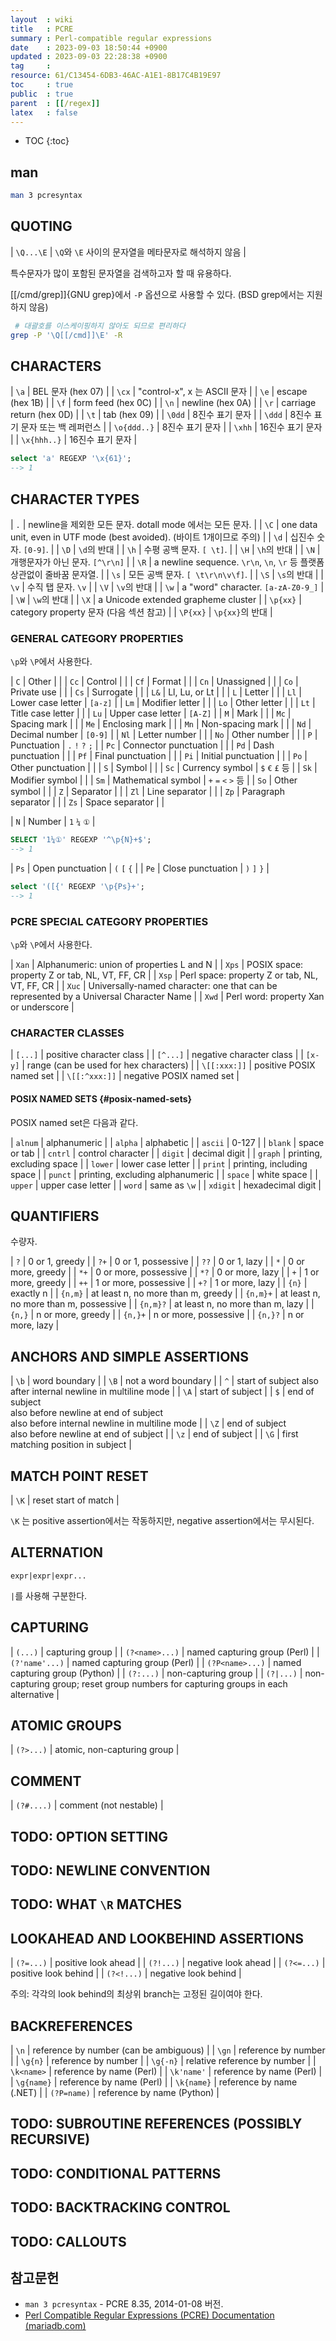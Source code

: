 ```yaml
---
layout  : wiki
title   : PCRE
summary : Perl-compatible regular expressions
date    : 2023-09-03 18:50:44 +0900
updated : 2023-09-03 22:28:38 +0900
tag     : 
resource: 61/C13454-6DB3-46AC-A1E1-8B17C4B19E97
toc     : true
public  : true
parent  : [[/regex]]
latex   : false
---
```

* TOC
{:toc}

## man

```bash
man 3 pcresyntax
```

## QUOTING

| `\Q...\E` | `\Q`와 `\E` 사이의 문자열을 메타문자로 해석하지 않음 |

특수문자가 많이 포함된 문자열을 검색하고자 할 때 유용하다.

[[/cmd/grep]]{GNU grep}에서 `-P` 옵션으로 사용할 수 있다. (BSD grep에서는 지원하지 않음)

```bash
 # 대괄호를 이스케이핑하지 않아도 되므로 편리하다
grep -P '\Q[[/cmd]]\E' -R
```


## CHARACTERS

| `\a`        | BEL 문자 (hex 07)                |
| `\cx`       | "control-x", x 는 ASCII 문자     |
| `\e`        | escape (hex 1B)                  |
| `\f`        | form feed (hex 0C)               |
| `\n`        | newline (hex 0A)                 |
| `\r`        | carriage return (hex 0D)         |
| `\t`        | tab (hex 09)                     |
| `\0dd`      | 8진수 표기 문자                  |
| `\ddd`      | 8진수 표기 문자 또는 백 레퍼런스 |
| `\o{ddd..}` | 8진수 표기 문자                  |
| `\xhh`      | 16진수 표기 문자                 |
| `\x{hhh..}` | 16진수 표기 문자                 |

```sql
select 'a' REGEXP '\x{61}';
--> 1
```

## CHARACTER TYPES

| `.`      | newline을 제외한 모든 문자. dotall mode 에서는 모든 문자.                |
| `\C`     | one data unit, even in UTF mode (best avoided). (바이트 1개이므로 주의)  |
| `\d`     | 십진수 숫자. `[0-9]`.                                                    |
| `\D`     | `\d`의 반대                                                              |
| `\h`     | 수평 공백 문자. `[ \t]`.                                                 |
| `\H`     | `\h`의 반대                                                              |
| `\N`     | 개행문자가 아닌 문자. `[^\r\n]`                                          |
| `\R`     | a newline sequence. `\r\n`, `\n`, `\r` 등 플랫폼 상관없이 줄바꿈 문자열. |
| `\s`     | 모든 공백 문자. `[ \t\r\n\v\f]`.                                         |
| `\S`     | `\s`의 반대                                                              |
| `\v`     | 수직 탭 문자. `\v`                                                       |
| `\V`     | `\v`의 반대                                                              |
| `\w`     | a "word" character. `[a-zA-Z0-9_]`                                       |
| `\W`     | `\w`의 반대                                                              |
| `\X`     | a Unicode extended grapheme cluster                                      |
| `\p{xx}` | category property 문자 (다음 섹션 참고)                                  |
| `\P{xx}` | `\p{xx}`의 반대                                                          |

### GENERAL CATEGORY PROPERTIES

`\p`와 `\P`에서 사용한다.

| `C`  | Other                 |                    |
| `Cc` | Control               |                    |
| `Cf` | Format                |                    |
| `Cn` | Unassigned            |                    |
| `Co` | Private use           |                    |
| `Cs` | Surrogate             |                    |
| `L&` | Ll, Lu, or Lt         |                    |
| `L`  | Letter                |                    |
| `Ll` | Lower case letter     | `[a-z]`            |
| `Lm` | Modifier letter       |                    |
| `Lo` | Other letter          |                    |
| `Lt` | Title case letter     |                    |
| `Lu` | Upper case letter     | `[A-Z]`            |
| `M`  | Mark                  |                    |
| `Mc` | Spacing mark          |                    |
| `Me` | Enclosing mark        |                    |
| `Mn` | Non-spacing mark      |                    |
| `Nd` | Decimal number        | `[0-9]`            |
| `Nl` | Letter number         |                    |
| `No` | Other number          |                    |
| `P`  | Punctuation           | `.` `!` `?` `;`    |
| `Pc` | Connector punctuation |                    |
| `Pd` | Dash punctuation      |                    |
| `Pf` | Final punctuation     |                    |
| `Pi` | Initial punctuation   |                    |
| `Po` | Other punctuation     |                    |
| `S`  | Symbol                |                    |
| `Sc` | Currency symbol       | `$` `€` `£` 등     |
| `Sk` | Modifier symbol       |                    |
| `Sm` | Mathematical symbol   | `+` `=` `<` `>` 등 |
| `So` | Other symbol          |                    |
| `Z`  | Separator             |                    |
| `Zl` | Line separator        |                    |
| `Zp` | Paragraph separator   |                    |
| `Zs` | Space separator       |                    |

| `N`  | Number                | `1` `¼` `①`        |

```sql
SELECT '1¼①' REGEXP '^\p{N}+$';
--> 1
```

| `Ps` | Open punctuation      | `(` `[` `{`        |
| `Pe` | Close punctuation     | `)` `]` `}`        |

```sql
select '([{' REGEXP '\p{Ps}+';
--> 1
```

### PCRE SPECIAL CATEGORY PROPERTIES

`\p`와 `\P`에서 사용한다.

| `Xan` | Alphanumeric: union of properties L and N                                              |
| `Xps` | POSIX space: property Z or tab, NL, VT, FF, CR                                         |
| `Xsp` | Perl space: property Z or tab, NL, VT, FF, CR                                          |
| `Xuc` | Universally-named character: one that can be represented by a Universal Character Name |
| `Xwd` | Perl word: property Xan or underscore                                                  |

### CHARACTER CLASSES

| `[...]`       | positive character class               |
| `[^...]`      | negative character class               |
| `[x-y]`       | range (can be used for hex characters) |
| `\[[:xxx:]]`  | positive POSIX named set               |
| `\[[:^xxx:]]` | negative POSIX named set               |

#### POSIX NAMED SETS {#posix-named-sets}

POSIX named set은 다음과 같다.

| `alnum`  | alphanumeric                     |
| `alpha`  | alphabetic                       |
| `ascii`  | 0-127                            |
| `blank`  | space or tab                     |
| `cntrl`  | control character                |
| `digit`  | decimal digit                    |
| `graph`  | printing, excluding space        |
| `lower`  | lower case letter                |
| `print`  | printing, including space        |
| `punct`  | printing, excluding alphanumeric |
| `space`  | white space                      |
| `upper`  | upper case letter                |
| `word`   | same as `\w`                     |
| `xdigit` | hexadecimal digit                |

## QUANTIFIERS

수량자.

| `?`      | 0 or 1, greedy                         |
| `?+`     | 0 or 1, possessive                     |
| `??`     | 0 or 1, lazy                           |
| `*`      | 0 or more, greedy                      |
| `*+`     | 0 or more, possessive                  |
| `*?`     | 0 or more, lazy                        |
| `+`      | 1 or more, greedy                      |
| `++`     | 1 or more, possessive                  |
| `+?`     | 1 or more, lazy                        |
| `{n}`    | exactly n                              |
| `{n,m}`  | at least n, no more than m, greedy     |
| `{n,m}+` | at least n, no more than m, possessive |
| `{n,m}?` | at least n, no more than m, lazy       |
| `{n,}`   | n or more, greedy                      |
| `{n,}+`  | n or more, possessive                  |
| `{n,}?`  | n or more, lazy                        |

## ANCHORS AND SIMPLE ASSERTIONS

| `\b` | word boundary                                                                                                 |
| `\B` | not a word boundary                                                                                           |
| `^`  | start of subject also after internal newline in multiline mode                                                |
| `\A` | start of subject                                                                                              |
| `$`  | end of subject<br/> also before newline at end of subject<br/> also before internal newline in multiline mode |
| `\Z` | end of subject<br/> also before newline at end of subject                                                     |
| `\z` | end of subject                                                                                                |
| `\G` | first matching position in subject                                                                            |

## MATCH POINT RESET

| `\K` | reset start of match |

`\K` 는 positive assertion에서는 작동하지만, negative assertion에서는 무시된다.

## ALTERNATION

`expr|expr|expr...`

`|`를 사용해 구분한다.

## CAPTURING

| `(...)`         | capturing group                                                                   |
| `(?<name>...)`  | named capturing group (Perl)                                                      |
| `(?'name'...)`  | named capturing group (Perl)                                                      |
| `(?P<name>...)` | named capturing group (Python)                                                    |
| `(?:...)`       | non-capturing group                                                               |
| `(?|...)`       | non-capturing group; reset group numbers for capturing groups in each alternative |

## ATOMIC GROUPS

| `(?>...)` | atomic, non-capturing group |

## COMMENT

| `(?#....)` | comment (not nestable) |

## TODO: OPTION SETTING

## TODO: NEWLINE CONVENTION

## TODO: WHAT `\R` MATCHES

## LOOKAHEAD AND LOOKBEHIND ASSERTIONS

| `(?=...)`  | positive look ahead  |
| `(?!...)`  | negative look ahead  |
| `(?<=...)` | positive look behind |
| `(?<!...)` | negative look behind |

주의: 각각의 look behind의 최상위 branch는 고정된 길이여야 한다.

## BACKREFERENCES

| `\n`        | reference by number (can be ambiguous) |
| `\gn`       | reference by number                    |
| `\g{n}`     | reference by number                    |
| `\g{-n}`    | relative reference by number           |
| `\k<name>`  | reference by name (Perl)               |
| `\k'name'`  | reference by name (Perl)               |
| `\g{name}`  | reference by name (Perl)               |
| `\k{name}`  | reference by name (.NET)               |
| `(?P=name)` | reference by name (Python)             |

## TODO: SUBROUTINE REFERENCES (POSSIBLY RECURSIVE)

## TODO: CONDITIONAL PATTERNS

## TODO: BACKTRACKING CONTROL

## TODO: CALLOUTS

## 참고문헌

- `man 3 pcresyntax` - PCRE 8.35, 2014-01-08 버전.
- [Perl Compatible Regular Expressions (PCRE) Documentation (mariadb.com)]( https://mariadb.com/kb/en/pcre/ )

